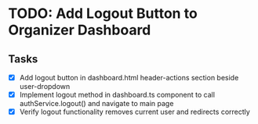# TODO: Add Logout Button to Organizer Dashboard

## Tasks
- [x] Add logout button in dashboard.html header-actions section beside user-dropdown
- [x] Implement logout method in dashboard.ts component to call authService.logout() and navigate to main page
- [x] Verify logout functionality removes current user and redirects correctly

